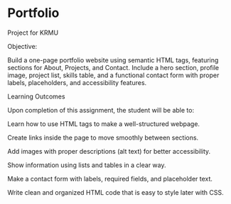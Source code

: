 # Portfolio
Project for KRMU


Objective:

Build a one-page portfolio website using semantic HTML tags, featuring sections for About, Projects, and Contact. Include a hero section, profile image, project list, skills table, and a functional contact form with proper labels, placeholders, and accessibility features.

Learning Outcomes

Upon completion of this assignment, the student will be able to:

Learn how to use HTML tags to make a well-structured webpage.

Create links inside the page to move smoothly between sections.

Add images with proper descriptions (alt text) for better accessibility.

Show information using lists and tables in a clear way.

Make a contact form with labels, required fields, and placeholder text.

Write clean and organized HTML code that is easy to style later with CSS.
